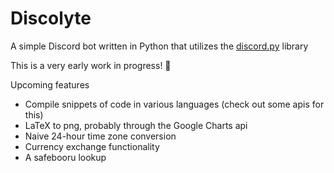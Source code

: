 # Discolyte
A simple Discord bot written in Python that utilizes the [discord.py](https://github.com/Rapptz/discord.py) library

This is a very early work in progress! :eyes:

Upcoming features
 - Compile snippets of code in various languages (check out some apis for this)
 - LaTeX to png, probably through the Google Charts api
 - Naive 24-hour time zone conversion
 - Currency exchange functionality
 - A safebooru lookup
